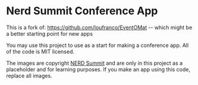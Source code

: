# Nerd Summit Conference App

This is a fork of: https://github.com/loufranco/EventOMat -- which might be a better starting point for new apps

You may use this project to use as a start for making a conference app. All of the code is MIT licensed.

The images are copyright [NERD Summit](http://nerdsummit.org) and are only in this project as a placeholder and for learning purposes. 
If you make an app using this code, replace all images.
